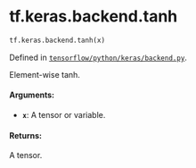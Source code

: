 <div itemscope itemtype="http://developers.google.com/ReferenceObject">
<meta itemprop="name" content="tf.keras.backend.tanh" />
<meta itemprop="path" content="Stable" />
</div>

# tf.keras.backend.tanh

``` python
tf.keras.backend.tanh(x)
```



Defined in [`tensorflow/python/keras/backend.py`](/code/stable/tensorflow/python/keras/backend.py).

Element-wise tanh.

#### Arguments:

* <b>`x`</b>: A tensor or variable.


#### Returns:

A tensor.